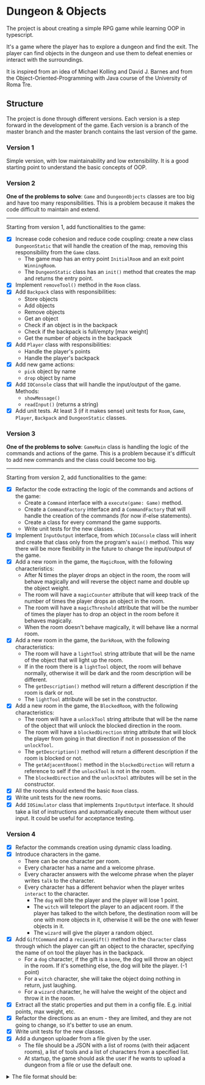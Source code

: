 # Dungeon & Objects

The project is about creating a simple RPG game while learning OOP in typescript.

It's a game where the player has to explore a dungeon and find the exit.
The player can find objects in the dungeon and use them to defeat enemies or interact with the surroundings.

It is inspired from an idea of Michael Kolling and David J. Barnes and
from the Object-Oriented-Programming with Java course of the University of Roma Tre.

## Structure

The project is done through different versions. Each version is a step forward in the development of
the game. Each version is a branch of the master branch and the master branch contains the last
version of the game.

### Version 1 
Simple version, with low maintainability and low extensibility.
It is a good starting point to understand the basic concepts of OOP.

### Version 2

**One of the problems to solve**:
`Game` and `DungeonObjects` classes are too big and have too many responsibilities.
This is a problem because it makes the code difficult to maintain and extend.

---

Starting from version 1, add functionalities to the game:

- [x] Increase code cohesion and reduce code coupling: create a new class `DungeonStatic` that will handle the creation of the map, removing this responsibility from the `Game` class.
  - The game map has an entry point `InitialRoom` and an exit point `WinningRoom`.
  - The `DungeonStatic` class has an `init()` method that creates the map and returns the entry point.
- [x] Implement `removeTool()` method in the `Room` class.
- [x] Add `Backpack` class with responsibilities:
  - Store objects
  - Add objects
  - Remove objects
  - Get an object
  - Check if an object is in the backpack
  - Check if the backpack is full/empty [max weight]
  - Get the number of objects in the backpack
- [x] Add `Player` class with responsibilities:
  - Handle the player's points
  - Handle the player's backpack
- [x] Add new game actions:
  - `pick` object by name
  - `drop` object by name
- [x] Add `IOConsole` class that will handle the input/output of the game. Methods:
  - `showMessage()`
  - `readInput()` (returns a string)
- [x] Add unit tests. At least 3 (if it makes sense) unit tests for `Room`, `Game`, `Player`, `Backpack` and `DungeonStatic` classes.

### Version 3
**One of the problems to solve**:
`GameMain` class is handling the logic of the commands and actions of the game.
This is a problem because it's difficult to add new commands and the class could become too big.

---

Starting from version 2, add functionalities to the game:

- [x] Refactor the code extracting the logic of the commands and actions of the game:
  - Create a `Command` interface with a `execute(game: Game)` method.
  - Create a `CommandFactory` interface and a `CommandFactory` that will handle the creation of the commands (for now if-else statements).
  - Create a class for every command the game supports.
  - Write unit tests for the new classes.
- [x] Implement `InputOutput` interface, from which `IOConsole` class will inherit and create that class only from the program's `main()` method. This way there will be more flexibility in the future to change the input/output of the game.
- [x] Add a new room in the game, the `MagicRoom`, with the following characteristics:
  - After N times the player drops an object in the room, the room will behave magically and will reverse the object name and double up the object weight.
  - The room will have a `magicCounter` attribute that will keep track of the number of times the player drops an object in the room.
  - The room will have a `magicThreshold` attribute that will be the number of times the player has to drop an object in the room before it behaves magically.
  - When the room doesn't behave magically, it will behave like a normal room.
- [x] Add a new room in the game, the `DarkRoom`, with the following characteristics:
  - The room will have a `lightTool` string attribute that will be the name of the object that will light up the room.
  - If in the room there is a `lightTool` object, the room will behave normally, otherwise it will be dark and the room description will be different.
  - The `getDescription()` method will return a different description if the room is dark or not.
  - The `lightTool` attribute will be set in the constructor.
- [x] Add a new room in the game, the `BlockedRoom`, with the following characteristics:
  - The room will have a `unlockTool` string attribute that will be the name of the object that will unlock the blocked direction in the room.
  - The room will have a `blockedDirection` string attribute that will block the player from going in that direction if not in possession of the `unlockTool`.
  - The `getDescription()` method will return a different description if the room is blocked or not.
  - The `getAdjacentRoom()` method in the `blockedDirection` will return a reference to self if the `unlockTool` is not in the room.
  - The `blockedDirection` and the `unlockTool` attributes will be set in the constructor.
- [x] All the rooms should extend the basic `Room` class.
- [x] Write unit tests for the new rooms.
- [x] Add `IOSimulator` class that implements `InputOutput` interface. It should take a list of instructions and automatically execute them without user input. It could be useful for acceptance testing.

### Version 4

- [x] Refactor the commands creation using dynamic class loading.
- [x] Introduce characters in the game.
  - There can be one character per room.
  - Every character has a name and a welcome phrase.
  - Every character answers with the welcome phrase when the player writes `talk` to the character.
  - Every character has a different behavior when the player writes `interact` to the character.
    - The `dog` will bite the player and the player will lose 1 point.
    - The `witch` will teleport the player to an adjacent room. If the player has talked to the witch before, the destination room will be one with more objects in it, otherwise it will be the one with fewer objects in it.
    - The `wizard` will give the player a random object.
- [x] Add `GiftCommand` and a `recieveGift()` method in the `Character` class through which the player can gift an object to the character, specifying the name of on tool the player has in the backpack.
    - For a `dog` character, if the gift is a `bone`, the dog will throw an object in the room. If it's something else, the dog will bite the player. (-1 point)
    - For a `witch` character, she will take the object doing nothing in return, just laughing.
    - For a `wizard` character, he will halve the weight of the object and throw it in the room.
- [x] Extract all the static properties and put them in a config file. E.g. initial points, max weight, etc.
- [x] Refactor the directions as an enum - they are limited, and they are not going to change, so it's better to use an enum.
- [x] Write unit tests for the new classes.
- [x] Add a dungeon uploader from a file given by the user.
  - The file should be a JSON with a list of rooms (with their adjacent rooms), a list of tools and a list of characters from a specified list.
  - At startup, the game should ask the user if he wants to upload a dungeon from a file or use the default one. 

<details>
  <summary>The file format should be:</summary>

  Allowed characters type: `dog`, `witch`, `wizard`.

  Allowed rooms type: `normal`, `magic`, `dark`, `blocked`.

  Allowed directions name: `north`, `south`, `east`, `west`.

  ```json
  {
    "tools": [
      {
        "name": "lantern",
        "weight": 3,
        "room": "room N2"
      },
      {
        "name": "bone",
        "weight": 1,
        "room": "hall"
      },
      {
        "name": "key",
        "weight": 1,
        "room": "room N1"
      }
    ],
    "characters": [
      {
        "type": "dog",
        "name": "Rex",
        "welcomeMessage": "Woof!",
        "room": "hall"
      },
      {
        "type": "witch",
        "name": "Hex",
        "welcomeMessage": "Bibbidi bobbidi boo!",
        "room": "room N1"
      },
      {
        "type": "wizard",
        "name": "Merlin",
        "welcomeMessage": "Abracadabra!",
        "room": "lab"
      }
    ],
    "rooms": [
      {
        "name": "hall",
        "type": "blocked",
        "isInitRoom": true,
        "specs": {
          "blockedDirection": "north",
          "unlockTool": "key"
        },
        "directions": {
          "north": "library",
          "east": "room N1",
          "south": "room N2",
          "west": "lab"
        }
      },
      {
        "name": "room N1",
        "type": "dark",
        "specs": {
          "lightSource": "lantern"
        },
        "directions": {
          "west": "hall"
        }
      },
      {
        "name": "room N2",
        "type": "normal",
        "directions": {
          "north": "hall"
        }
      },
      {
        "name": "library",
        "type": "normal",
        "isWinningRoom": true,
        "directions": {
          "south": "hall"
        }
      },
      {
        "name": "lab",
        "type": "magic",
        "specs": {
          "magicThreshold": 3
        },
        "directions": {
          "east": "hall"
        }
      }
    ]
  }
  ```
</details>


